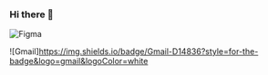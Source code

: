 ### Hi there 👋


![Figma](https://img.shields.io/badge/figma-%23F24E1E.svg?style=for-the-badge&logo=figma&logoColor=white)

![Gmail]https://img.shields.io/badge/Gmail-D14836?style=for-the-badge&logo=gmail&logoColor=white
